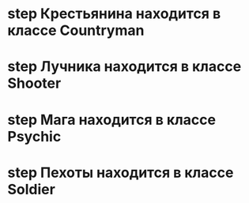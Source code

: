 # step Крестьянина находится в классе Countryman
# step Лучника находится в классе Shooter
# step Мага находится в классе Psychic
# step Пехоты находится в классе Soldier